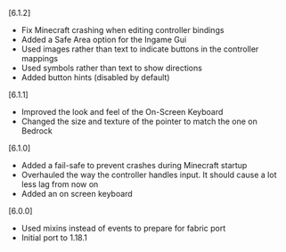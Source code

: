 [6.1.2]
- Fix Minecraft crashing when editing controller bindings
- Added a Safe Area option for the Ingame Gui
- Used images rather than text to indicate buttons in the controller mappings
- Used symbols rather than text to show directions
- Added button hints (disabled by default)

[6.1.1] 
- Improved the look and feel of the On-Screen Keyboard
- Changed the size and texture of the pointer to match the one on Bedrock

[6.1.0]
- Added a fail-safe to prevent crashes during Minecraft startup
- Overhauled the way the controller handles input. It should cause a lot less lag from now on
- Added an on screen keyboard

[6.0.0]
- Used mixins instead of events to prepare for fabric port
- Initial port to 1.18.1